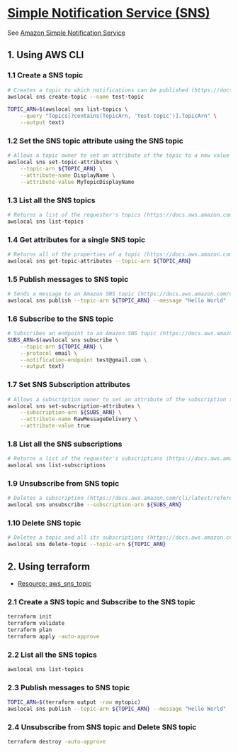 # [Simple Notification Service (SNS)](https://docs.localstack.cloud/user-guide/aws/sns/)

See [Amazon Simple Notification Service](https://docs.aws.amazon.com/sns/latest/dg/welcome.html)

## 1. Using AWS CLI

### 1.1 Create a SNS topic

```sh
# Creates a topic to which notifications can be published (https://docs.aws.amazon.com/cli/latest/reference/sns/create-topic.html)
awslocal sns create-topic --name test-topic

TOPIC_ARN=$(awslocal sns list-topics \
    --query "Topics[?contains(TopicArn, 'test-topic')].TopicArn" \
    --output text)
```

### 1.2 Set the SNS topic attribute using the SNS topic

```sh
# Allows a topic owner to set an attribute of the topic to a new value (https://docs.aws.amazon.com/cli/latest/reference/sns/set-topic-attributes.html)
awslocal sns set-topic-attributes \
    --topic-arn ${TOPIC_ARN} \
    --attribute-name DisplayName \
    --attribute-value MyTopicDisplayName
```

### 1.3 List all the SNS topics

```sh
# Returns a list of the requester's topics (https://docs.aws.amazon.com/cli/latest/reference/sns/list-topics.html)
awslocal sns list-topics
```

### 1.4 Get attributes for a single SNS topic

```sh
# Returns all of the properties of a topic (https://docs.aws.amazon.com/cli/latest/reference/sns/get-topic-attributes.html)
awslocal sns get-topic-attributes --topic-arn ${TOPIC_ARN}
```

### 1.5 Publish messages to SNS topic

```sh
# Sends a message to an Amazon SNS topic (https://docs.aws.amazon.com/cli/latest/reference/sns/publish.html)
awslocal sns publish --topic-arn ${TOPIC_ARN} --message "Hello World"
```

### 1.6 Subscribe to the SNS topic

```sh
# Subscribes an endpoint to an Amazon SNS topic (https://docs.aws.amazon.com/cli/latest/reference/sns/subscribe.html)
SUBS_ARN=$(awslocal sns subscribe \
    --topic-arn ${TOPIC_ARN} \
    --protocol email \
    --notification-endpoint test@gmail.com \
    --output text)
```

### 1.7 Set SNS Subscription attributes

```sh
# Allows a subscription owner to set an attribute of the subscription to a new value (https://docs.aws.amazon.com/cli/latest/reference/sns/set-subscription-attributes.html)
awslocal sns set-subscription-attributes \
    --subscription-arn ${SUBS_ARN} \
    --attribute-name RawMessageDelivery \
    --attribute-value true
```

### 1.8 List all the SNS subscriptions

```sh
# Returns a list of the requester's subscriptions (https://docs.aws.amazon.com/cli/latest/reference/sns/list-subscriptions.html)
awslocal sns list-subscriptions
```

### 1.9 Unsubscribe from SNS topic

```sh
# Deletes a subscription (https://docs.aws.amazon.com/cli/latest/reference/sns/unsubscribe.html)
awslocal sns unsubscribe --subscription-arn ${SUBS_ARN}
```

### 1.10 Delete SNS topic

```sh
# Deletes a topic and all its subscriptions (https://docs.aws.amazon.com/cli/latest/reference/sns/delete-topic.html)
awslocal sns delete-topic --topic-arn ${TOPIC_ARN}
```

## 2. Using terraform

- [Resource: aws_sns_topic](https://registry.terraform.io/providers/hashicorp/aws/latest/docs/resources/sns_topic)

### 2.1 Create a SNS topic and Subscribe to the SNS topic

```sh
terraform init
terraform validate
terraform plan
terraform apply -auto-approve
```

### 2.2 List all the SNS topics

```sh
awslocal sns list-topics
```

### 2.3 Publish messages to SNS topic

```sh
TOPIC_ARN=$(terraform output -raw mytopic)
awslocal sns publish --topic-arn ${TOPIC_ARN} --message "Hello World"
```

### 2.4 Unsubscribe from SNS topic and Delete SNS topic

```sh
terraform destroy -auto-approve
```
